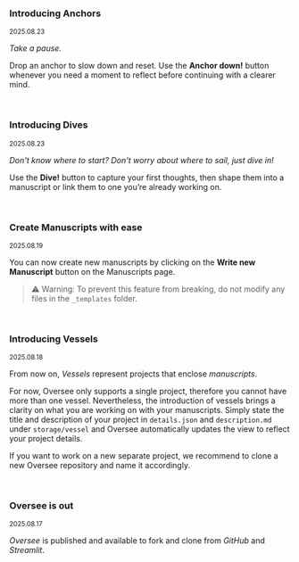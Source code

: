 ### Introducing Anchors

<small>2025.08.23</small>

*Take a pause.*

Drop an anchor to slow down and reset. Use the **Anchor down!** button whenever you need a moment to reflect before continuing with a clearer mind.

<br>

### Introducing Dives

<small>2025.08.23</small>

*Don't know where to start? Don't worry about where to sail, just dive in!*

Use the **Dive!** button to capture your first thoughts, then shape them into a manuscript or link them to one you’re already working on.

<br>

### Create Manuscripts with ease

<small>2025.08.19</small>

You can now create new manuscripts by clicking on the **Write new Manuscript** button on the Manuscripts page.

> ⚠️ Warning: To prevent this feature from breaking, do not modify any files in the `_templates` folder.

<br>

### Introducing Vessels

<small>2025.08.18</small>

From now on, *Vessels* represent projects that enclose *manuscripts*.

For now, Oversee only supports a single project, therefore you cannot have more than one vessel. Nevertheless, the introduction of vessels brings a clarity on what you are working on with your manuscripts. Simply state the title and description of your project in `details.json` and `description.md` under `storage/vessel` and Oversee automatically updates the view to reflect your project details.

If you want to work on a new separate project, we recommend to clone a new Oversee repository and name it accordingly.

<br>

### Oversee is out

<small>2025.08.17</small>

*Oversee* is published and available to fork and clone from *GitHub* and *Streamlit*.
